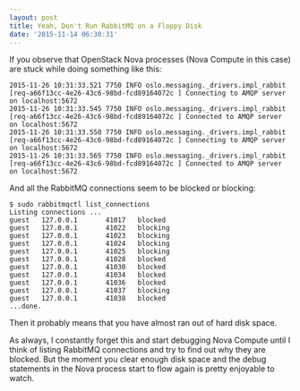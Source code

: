 ```yaml
---
layout: post
title: Yeah, Don't Run RabbitMQ on a Floppy Disk
date: '2015-11-14 06:30:31'
---
```

If you observe that OpenStack Nova processes (Nova Compute in this case) are stuck while doing something like this:

    2015-11-26 10:31:33.521 7750 INFO oslo.messaging._drivers.impl_rabbit [req-a66f13cc-4e26-43c6-98bd-fcd89164072c ] Connecting to AMQP server on localhost:5672
    2015-11-26 10:31:33.545 7750 INFO oslo.messaging._drivers.impl_rabbit [req-a66f13cc-4e26-43c6-98bd-fcd89164072c ] Connected to AMQP server on localhost:5672
    2015-11-26 10:31:33.550 7750 INFO oslo.messaging._drivers.impl_rabbit [req-a66f13cc-4e26-43c6-98bd-fcd89164072c ] Connecting to AMQP server on localhost:5672
    2015-11-26 10:31:33.565 7750 INFO oslo.messaging._drivers.impl_rabbit [req-a66f13cc-4e26-43c6-98bd-fcd89164072c ] Connected to AMQP server on localhost:5672

And all the RabbitMQ connections seem to be blocked or blocking:

    $ sudo rabbitmqctl list_connections
    Listing connections ...
    guest   127.0.0.1       41017   blocked
    guest   127.0.0.1       41022   blocking
    guest   127.0.0.1       41023   blocking
    guest   127.0.0.1       41024   blocking
    guest   127.0.0.1       41025   blocking
    guest   127.0.0.1       41028   blocked
    guest   127.0.0.1       41030   blocked
    guest   127.0.0.1       41034   blocked
    guest   127.0.0.1       41036   blocked
    guest   127.0.0.1       41037   blocking
    guest   127.0.0.1       41038   blocked
    ...done.

Then it probably means that you have almost ran out of hard disk space.

As always, I constantly forget this and start debugging Nova Compute until I think of listing RabbitMQ connections and try to find out why they are blocked. But the moment you clear enough disk space and the debug statements in the Nova process start to flow again is pretty enjoyable to watch.
